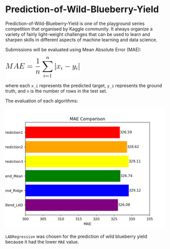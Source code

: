 # Prediction-of-Wild-Blueberry-Yield

Prediction-of-Wild-Blueberry-Yield is one of the playground series competition that organised by Kaggle community. It always organize a variety of fairly light-weight challenges that can be used to learn and sharpen skills in different aspects of machine learning and data science.

Submissions will be evaluated using Mean Absolute Error (MAE):

![](https://raw.githubusercontent.com/visipedia/iwildcam_comp/master/assets/MAE.png)

where each `x_i` represents the predicted target, `y_i` represents the ground truth, and `n` is the number of rows in the test set.

The evaluation of each algorithms: 

![](images/evaluation.png) </br> 

`LADRegression` was chosen for the prediction of wild blueberry yield because it had the lower `MAE` value.


